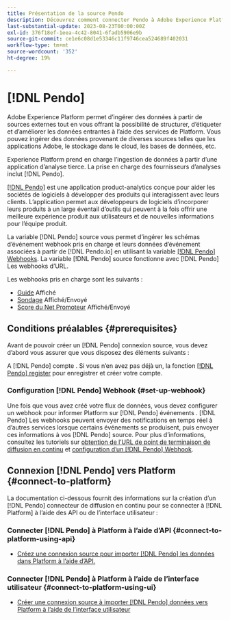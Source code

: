 ```yaml
---
title: Présentation de la source Pendo
description: Découvrez comment connecter Pendo à Adobe Experience Platform à l’aide d’API ou de l’interface utilisateur en utilisant des webhooks
last-substantial-update: 2023-08-23T00:00:00Z
exl-id: 376f18ef-1eea-4c42-8041-6fadb5906e9b
source-git-commit: ce1e6c08d1e53346c11f9746cea524689f402031
workflow-type: tm+mt
source-wordcount: '352'
ht-degree: 19%

---
```


# [!DNL Pendo]

Adobe Experience Platform permet d’ingérer des données à partir de sources externes tout en vous offrant la possibilité de structurer, d’étiqueter et d’améliorer les données entrantes à l’aide des services de Platform. Vous pouvez ingérer des données provenant de diverses sources telles que les applications Adobe, le stockage dans le cloud, les bases de données, etc.

Experience Platform prend en charge l’ingestion de données à partir d’une application d’analyse tierce. La prise en charge des fournisseurs d’analyses inclut [!DNL Pendo].

[[!DNL Pendo]](https://pendo.io/) est une application product-analytics conçue pour aider les sociétés de logiciels à développer des produits qui interagissent avec leurs clients. L’application permet aux développeurs de logiciels d’incorporer leurs produits à un large éventail d’outils qui peuvent à la fois offrir une meilleure expérience produit aux utilisateurs et de nouvelles informations pour l’équipe produit.

La variable [!DNL Pendo] source vous permet d’ingérer les schémas d’événement webhook pris en charge et leurs données d’événement associées à partir de [!DNL Pendo.io] en utilisant la variable [[!DNL Pendo] Webhooks](https://support.pendo.io/hc/en-us/articles/360032285012-Webhooks). La variable [!DNL Pendo] source fonctionne avec [!DNL Pendo] Les webhooks d’URL.

Les webhooks pris en charge sont les suivants :

* [Guide](https://support.pendo.io/hc/en-us/articles/8146679315867-Creating-a-Guide) Affiché
* [Sondage](https://support.pendo.io/hc/en-us/articles/360031867152-Polls-Classic-) Affiché/Envoyé
* [Score du Net Promoteur](https://support.pendo.io/hc/en-us/articles/360033527151-Set-up-an-NPS-Survey) Affiché/Envoyé

## Conditions préalables {#prerequisites}

Avant de pouvoir créer un [!DNL Pendo] connexion source, vous devez d’abord vous assurer que vous disposez des éléments suivants :

A [!DNL Pendo] compte . Si vous n’en avez pas déjà un, la fonction [[!DNL Pendo] register](https://app.pendo.io/register) pour enregistrer et créer votre compte.

### Configuration [!DNL Pendo] Webhook {#set-up-webhook}

Une fois que vous avez créé votre flux de données, vous devez configurer un webhook pour informer Platform sur [!DNL Pendo] événements . [!DNL Pendo] Les webhooks peuvent envoyer des notifications en temps réel à d’autres services lorsque certains événements se produisent, puis envoyer ces informations à vos [!DNL Pendo] source. Pour plus d’informations, consultez les tutoriels sur [obtention de l’URL de point de terminaison de diffusion en continu](../../tutorials/ui/create/analytics/pendo-webhook.md#get-streaming-endpoint) et [configuration d’un [!DNL Pendo] Webhook](../../tutorials/ui/create/analytics/pendo-webhook.md#set-up-webhook).

## Connexion [!DNL Pendo] vers Platform {#connect-to-platform}

La documentation ci-dessous fournit des informations sur la création d’un [!DNL Pendo] connecteur de diffusion en continu pour se connecter à [!DNL Platform] à l’aide des API ou de l’interface utilisateur :

### Connecter [!DNL Pendo] à Platform à l’aide d’API {#connect-to-platform-using-api}

* [Créez une connexion source pour importer [!DNL Pendo] les données dans Platform à l’aide d’API.](../../tutorials/api/create/analytics/pendo-webhook.md)

### Connecter [!DNL Pendo] à Platform à l’aide de l’interface utilisateur {#connect-to-platform-using-ui}

* [Créer une connexion source à importer [!DNL Pendo] données vers Platform à l’aide de l’interface utilisateur](../../tutorials/ui/create/analytics/pendo-webhook.md)
